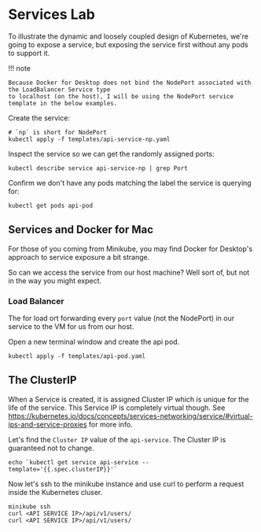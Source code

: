 # Services Lab

To illustrate the dynamic and loosely coupled design of Kubernetes, we're going to expose a service, but exposing the service first without any pods to support it.

!!! note

    Because Docker for Desktop does not bind the NodePort associated with the LoadBalancer Service type
    to localhost (on the host), I will be using the NodePort service template in the below examples.

Create the service:

    # `np` is short for NodePort
    kubectl apply -f templates/api-service-np.yaml

Inspect the service so we can get the randomly assigned ports:

    kubectl describe service api-service-np | grep Port

Confirm we don't have any pods matching the label the service is querying for:

    kubectl get pods api-pod

## Services and Docker for Mac

For those of you coming from Minikube, you may find Docker for Desktop's approach to service exposure a bit strange.

So can we access the service from our host machine? Well sort of, but not in the way you might expect.

### Load Balancer

The for load ort forwarding every `port` value (not the NodePort) in our service to the VM for us from our host.

Open a new terminal window and create the api pod.

    kubectl apply -f templates/api-pod.yaml


## The ClusterIP

When a Service is created, it is assigned Cluster IP which is unique for the life of the service. This Service IP is completely virtual though. See https://kubernetes.io/docs/concepts/services-networking/service/#virtual-ips-and-service-proxies for more info.

Let's find the `Cluster IP` value of the `api-service`. The Cluster IP is guaranteed not to change.

    echo `kubectl get service api-service --template='{{.spec.clusterIP}}'`

Now let's ssh to the minikube instance and use curl to perform a request inside the Kubernetes cluser.

    minikube ssh
    curl <API SERVICE IP>/api/v1/users/
    curl <API SERVICE IP>/api/v1/users/
